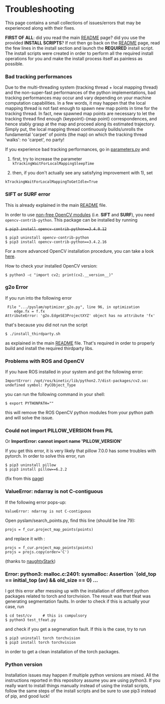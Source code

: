 # Troubleshooting 

This page contains a small collections of issues/errors that may be experienced along with their fixes. 

**FIRST OF ALL**: did you read the main [README](./README.md) page? did you use the provided **INSTALL SCRIPTS**? If not then go back on the [README](./README.md) page, read the few lines in the install section and launch the **REQUIRED** install script. The install scripts were created in order to perform all the required install operations for you and make the install process itself as painless as possible.   


### Bad tracking performances

Due to the multi-threading system (tracking thread + local mapping thread) and the non-super-fast performances of the python implementations, bad tracking performances may occur and vary depending on your machine computation capabilities. In a few words, it may happen that the local mapping thread is not fast enough to spawn new map points in time for the tracking thread. In fact, new spawned map points are necessary to let the tracking thread find enough {keypoint}-{map point} correspondences, and hence stably grasp at the map and proceed along its estimated trajectory. Simply put, the local mapping thread continuously builds/unrolls the fundamental 'carpet' of points (the map) on which the tracking thread 'walks': no 'carpet', no party!

If you experience bad tracking performances, go in [parameters.py](./parameters.py) and: 
1) first, try to increase the parameter `kTrackingWaitForLocalMappingSleepTime`

2) then, if you don't actually see any satisfying improvement with 1), set
```
kTrackingWaitForLocalMappingToGetIdle=True
```

### SIFT or SURF error

This is already explained in the main [README](./README.md) file. 

In order to use [non-free OpenCV modules](https://stackoverflow.com/questions/50467696/pycharm-installation-of-non-free-opencv-modules-for-operations-like-sift-surf) (i.e. **SIFT** and **SURF**), you need `opencv-contrib-python`. This package can be installed by running     

~~`$ pip3 install opencv-contrib-python==3.4.0.12`~~
```
$ pip3 uninstall opencv-contrib-python
$ pip3 install opencv-contrib-python==3.4.2.16
```

For a more advanced OpenCV installation procedure, you can take a look [here](https://www.pyimagesearch.com/opencv-tutorials-resources-guides/). 

How to check your installed OpenCV version:
```
$ python3 -c "import cv2; print(cv2.__version__)"

```
### g2o Error

If you run into the following error
```
 File ".../pyslam/optimizer_g2o.py", line 96, in optimization
    edge.fx = f.fx 
AttributeError: 'g2o.EdgeSE3ProjectXYZ' object has no attribute 'fx'
```
that's because you did not run the script
```
$ ./install_thirdparty.sh   
```
as explained in the main [README](./README.md) file. That's required in order to properly build and install the required thirdparty libs. 

### Problems with ROS and OpenCV

If you have ROS installed in your system and got the following error:
```
ImportError: /opt/ros/kinetic/lib/python2.7/dist-packages/cv2.so:  
undefined symbol: PyCObject_Type
```
you can run the following command in your shell: 
```
$ export PYTHONPATH=""
```
this will remove the ROS OpenCV python modules from your python path and will solve the issue. 


### Could not import PILLOW_VERSION from PIL 

Or **ImportError: cannot import name 'PILLOW_VERSION'**

If you get this error, it is very likely that pillow 7.0.0 has some troubles with pytorch. In order to solve this error, run

```
$ pip3 uninstall pillow 
$ pip3 install pillow==6.2.2
```
(fix from this [page](https://stackoverflow.com/questions/59659146/could-not-import-pillow-version-from-pil))


### ValueError: ndarray is not C-contiguous

If the following error pops-up:
```
ValueError: ndarray is not C-contiguous
```
Open pyslam/search_points.py, find this line (should be line 79):

```
projs = f_cur.project_map_points(points)
```
and replace it with :
```
projs = f_cur.project_map_points(points)
projs = projs.copy(order='C')
```

(thanks to [naughtyStark](https://github.com/naughtyStark))

### Error: python3: malloc.c:2401: sysmalloc: Assertion `(old_top == initial_top (av) && old_size == 0) ...

I got this error after messing up with the installation of different python packages related to torch and torchvision. The result was that tfeat was generating segmentation faults. In order to check if this is actually your case, run
```
$ cd test/cv     # this is compulsory
$ python3 test_tfeat.py
```
and check if you get a segmenation fault. If this is the case, try to run 
```
$ pip3 uninstall torch torchvision 
$ pip3 install torch torchvision 
```
in order to get a clean installation of the torch packages. 



### Python version

Installation issues may happen if multiple python versions are mixed. All the instructions reported in this repository assume you are using python3. If you really want to install things manually instead of using the install scripts, follow the same steps of the install scripts and be sure to use pip3 instead of pip, and good luck!

